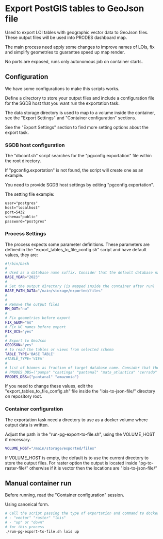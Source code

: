 # Export PostGIS tables to GeoJson file

Used to export LOI tables with geographic vector data to GeoJson files.
These output files will be used into PRODES dashboard map.

The main process need apply some changes to improve names of LOIs, fix and simplify geometries to guarantee speed up map render.

No ports are exposed, runs only autonomous job on container starts.

## Configuration

We have some configurations to make this scripts works.

Define a directory to store your output files and include a configuration file for the SGDB host that you want run the exportation task.

The data storage directory is used to map to a volume inside the container, see the "Export Settings" and "Container configuration" sections.

See the "Export Settings" section to find more setting options about the export task.

### SGDB host configuration

The "dbconf.sh" script searches for the "pgconfig.exportation" file within the root directory.

If "pgconfig.exportation" is not found, the script will create one as an example.

You need to provide SGDB host settings by editing "pgconfig.exportation".

The setting file example:
```txt
user="postgres"
host="localhost"
port=5432
schema="public"
password="postgres"
```

### Process Settings

The process expects some parameter definitions. These parameters are defined in the "export_tables_to_file_config.sh" script and have default values, they are:

```sh
#!/bin/bash
#
# Used as a database name suffix. Consider that the default database name is prodes_<biome>_nb_p<BASE_YEAR>
BASE_YEAR="2023"
#
# Set the output directory (is mapped inside the container after run)
BASE_PATH_DATA="/main/storage/exported/files"
#
#
# Remove the output files
RM_OUT="no"
#
# Fix geometries before export
FIX_GEOM="no"
# Fix UC names before export
FIX_UCS="yes"
#
# Export to GeoJson
GEOJSON="yes"
# to read the tables or views from selected schema
TABLE_TYPE='BASE TABLE'
#TABLE_TYPE='VIEW'
#
# list of biomes as fraction of target database name. Consider that the default database name is prodes_<biome>_nb_p<BASE_YEAR>
# PRODES_DBS=("pampa" "caatinga" "pantanal" "mata_atlantica" "cerrado" "amazonia" "amazonia_legal")
PRODES_DBS=("pantanal" "amazonia")
```

If you need to change these values, edit the "export_tables_to_file_config.sh" file inside the "lois-to-json-file/" directory on repository root.

### Container configuration

The exportation task need a directory to use as a docker volume where output data is written.

Adjust the path in the "run-pg-export-to-file.sh", using the VOLUME_HOST if necessary.
```sh
VOLUME_HOST="/main/storage/exported/files"
```

If VOLUME_HOST is empty, the default is to use the current directory to store the output files.
For raster option the output is located inside "pg-to-raster-file/" otherwise if it is vector then the locations are "lois-to-json-file/"

## Manual container run

Before running, read the "Container configuration" session.

Using canonical form.
```sh
# Call the script passing the type of exportation and command to docker:
# - "vector" "raster" "lois"
# - "up" or "down"
# for this process
./run-pg-export-to-file.sh lois up
```